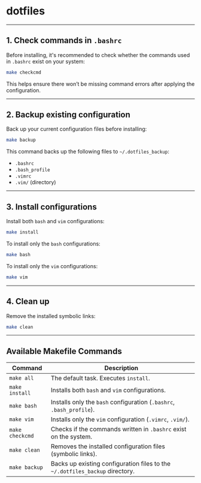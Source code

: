# dotfiles

---

## 1. Check commands in `.bashrc`

Before installing, it's recommended to check whether the commands used in `.bashrc` exist on your system:

```sh
make checkcmd
```

This helps ensure there won’t be missing command errors after applying the configuration.

---

## 2. Backup existing configuration

Back up your current configuration files before installing:

```sh
make backup
```

This command backs up the following files to `~/.dotfiles_backup`:

- `.bashrc`
- `.bash_profile`
- `.vimrc`
- `.vim/` (directory)

---

## 3. Install configurations

Install both `bash` and `vim` configurations:

```sh
make install
```

To install only the `bash` configurations:

```sh
make bash
```

To install only the `vim` configurations:

```sh
make vim
```

---

## 4. Clean up

Remove the installed symbolic links:

```sh
make clean
```

---

## Available Makefile Commands

| Command         | Description                                                                 |
|----------------|-----------------------------------------------------------------------------|
| `make all`      | The default task. Executes `install`.                                       |
| `make install`  | Installs both `bash` and `vim` configurations.                              |
| `make bash`     | Installs only the `bash` configuration (`.bashrc`, `.bash_profile`).        |
| `make vim`      | Installs only the `vim` configuration (`.vimrc`, `.vim/`).                  |
| `make checkcmd` | Checks if the commands written in `.bashrc` exist on the system.            |
| `make clean`    | Removes the installed configuration files (symbolic links).                 |
| `make backup`   | Backs up existing configuration files to the `~/.dotfiles_backup` directory. |

